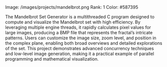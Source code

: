 Image: /images/projects/mandelbrot.png
Rank: 1
Color: #587395

The Mandelbrot Set Generator is a multithreaded C program designed to compute and visualize the Mandelbrot set with high efficiency. By leveraging multiple engine threads, it rapidly calculates pixel values for large images, producing a BMP file that represents the fractal’s intricate patterns. Users can customize the image size, zoom level, and position in the complex plane, enabling both broad overviews and detailed explorations of the set. This project demonstrates advanced concurrency techniques and low-level image generation, making it a practical example of parallel programming and mathematical visualization.
